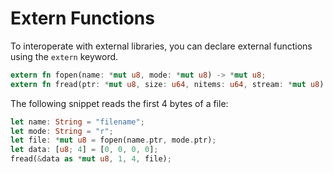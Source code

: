 # Extern Functions

To interoperate with external libraries, you can declare external functions using the `extern` keyword.

```rust
extern fn fopen(name: *mut u8, mode: *mut u8) -> *mut u8;
extern fn fread(ptr: *mut u8, size: u64, nitems: u64, stream: *mut u8) -> u64;
```

The following snippet reads the first 4 bytes of a file:

```rust
let name: String = "filename";
let mode: String = "r";
let file: *mut u8 = fopen(name.ptr, mode.ptr);
let data: [u8; 4] = [0, 0, 0, 0];
fread(&data as *mut u8, 1, 4, file);
```
